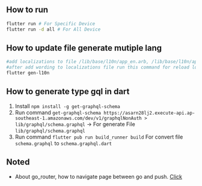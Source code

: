 ## How to run
``` sh
flutter run # For Specific Device 
flutter run -d all # For All Device
```

## How to update file generate mutiple lang
```sh
#add localizations to file /lib/base/l10n/app_en.arb, /lib/base/l10n/app_th.arb
#after add wording to localizations file run this command for reload localizations
flutter gen-l10n
```

## How to generate type gql in dart
1. Install ```npm install -g get-graphql-schema```
2. Run command ```get-graphql-schema https://asarn28lj2.execute-api.ap-southeast-1.amazonaws.com/dev/v1/graphqlNonAuth > lib/graphql/schema.graphql``` -> For generate File `lib/graphql/schema.graphql`
3. Run command ```flutter pub run build_runner build``` For convert file `schema.graphql` to `schema.graphql.dart`

## Noted
- About go_router, how to navigate page between go and push. [Click](https://stackoverflow.com/a/76008627)
